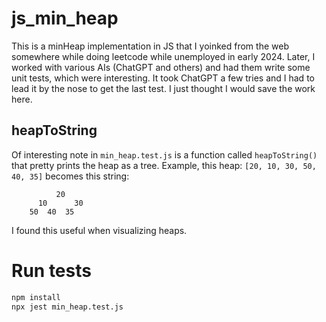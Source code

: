 # js_min_heap

This is a minHeap implementation in JS that I yoinked from the web somewhere while doing leetcode while
unemployed in early 2024. Later, I worked with various AIs (ChatGPT and others) and had them write some 
unit tests, which were interesting. It took ChatGPT a few tries and I had to lead it by the nose to get
the last test. I just thought I would save the work here.

## heapToString
Of interesting note in `min_heap.test.js` is a function called `heapToString()` that pretty prints the
heap as a tree. Example, this heap: `[20, 10, 30, 50, 40, 35]` becomes this string:

```
          20    
      10      30
    50  40  35
```

I found this useful when visualizing heaps.

# Run tests

```bash
npm install
npx jest min_heap.test.js
```
